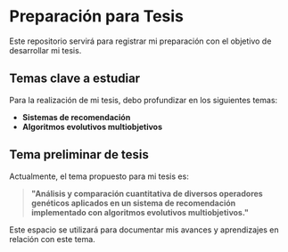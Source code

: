 # Preparación para Tesis

Este repositorio servirá para registrar mi preparación con el objetivo de desarrollar mi tesis.

## Temas clave a estudiar
Para la realización de mi tesis, debo profundizar en los siguientes temas:

- **Sistemas de recomendación**
- **Algoritmos evolutivos multiobjetivos**

## Tema preliminar de tesis
Actualmente, el tema propuesto para mi tesis es:

> **"Análisis y comparación cuantitativa de diversos operadores genéticos aplicados en un sistema de recomendación implementado con algoritmos evolutivos multiobjetivos."**

Este espacio se utilizará para documentar mis avances y aprendizajes en relación con este tema.

